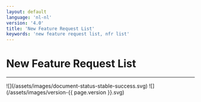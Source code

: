 ```yaml
---
layout: default
language: 'nl-nl'
version: '4.0'
title: 'New Feature Request List'
keywords: 'new feature request list, nfr list'
---
```


# New Feature Request List
<hr />
![](/assets/images/document-status-stable-success.svg) ![](/assets/images/version-{{ page.version }}.svg)


